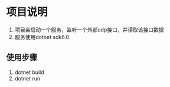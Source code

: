 # 项目说明

1. 项目会启动一个服务，监听一个外部udp接口，并读取该接口数据
2. 服务使用dotnet sdk6.0

## 使用步骤

1. dotnet build 
2. dotnet run